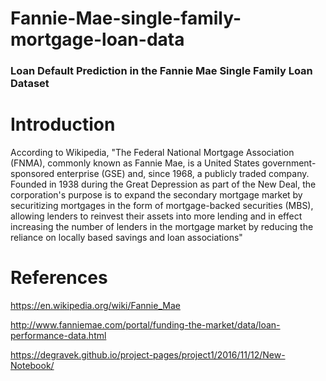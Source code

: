 # Fannie-Mae-single-family-mortgage-loan-data

### Loan Default Prediction in the Fannie Mae Single Family Loan Dataset

# Introduction

According to Wikipedia, "The Federal National Mortgage Association (FNMA), commonly known as Fannie Mae, is a United States government-sponsored enterprise (GSE) and, since 1968, a publicly traded company. Founded in 1938 during the Great Depression as part of the New Deal, the corporation's purpose is to expand the secondary mortgage market by securitizing mortgages in the form of mortgage-backed securities (MBS), allowing lenders to reinvest their assets into more lending and in effect increasing the number of lenders in the mortgage market by reducing the reliance on locally based savings and loan associations"

# References

https://en.wikipedia.org/wiki/Fannie_Mae

http://www.fanniemae.com/portal/funding-the-market/data/loan-performance-data.html

https://degravek.github.io/project-pages/project1/2016/11/12/New-Notebook/
